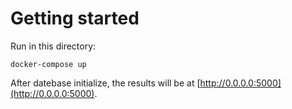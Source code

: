 # Getting started

Run in this directory:
```
docker-compose up
```
After datebase initialize, the results will be at [http://0.0.0.0:5000](http://0.0.0.0:5000).
